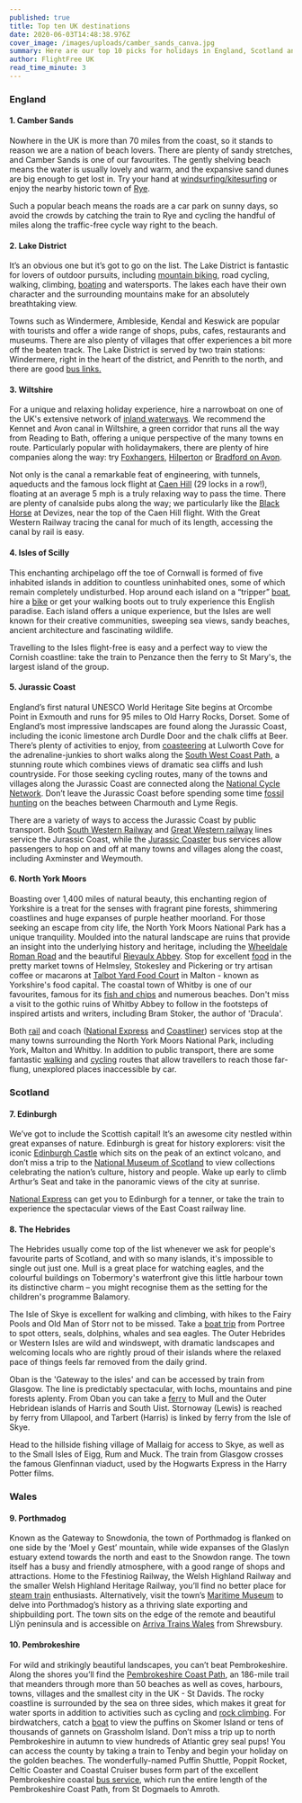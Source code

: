```yaml
---
published: true
title: Top ten UK destinations
date: 2020-06-03T14:48:38.976Z
cover_image: /images/uploads/camber_sands_canva.jpg
summary: Here are our top 10 picks for holidays in England, Scotland and Wales.
author: FlightFree UK
read_time_minute: 3
---
```

### England

#### 1. Camber Sands

Nowhere in the UK is more than 70 miles from the coast, so it stands to reason we are a nation of beach lovers. There are plenty of sandy stretches, and Camber Sands is one of our favourites. The gently shelving beach means the water is usually lovely and warm, and the expansive sand dunes are big enough to get lost in. Try your hand at [windsurfing/kitesurfing](https://ryewatersports.co.uk/) or enjoy the nearby historic town of [Rye](https://www.timeout.com/rye/things-to-do/a-perfect-day-in-rye). 

Such a popular beach means the roads are a car park on sunny days, so avoid the crowds by catching the train to Rye and cycling the handful of miles along the traffic-free cycle way right to the beach.

#### 2. Lake District

It’s an obvious one but it’s got to go on the list. The Lake District is fantastic for lovers of outdoor pursuits, including [mountain biking](https://www.pure-leisure.co.uk/10-best-mountain-biking-routes-lake-district/), road cycling, walking, climbing, [boating](https://www.lakedistrict.gov.uk/visiting/things-to-do/water) and watersports. The lakes each have their own character and the surrounding mountains make for an absolutely breathtaking view. 

Towns such as Windermere, Ambleside, Kendal and Keswick are popular with tourists and offer a wide range of shops, pubs, cafes, restaurants and museums. There are also plenty of villages that offer experiences a bit more off the beaten track. The Lake District is served by two train stations: Windermere, right in the heart of the district, and Penrith to the north, and there are good [bus links.](https://www.lakedistrict.gov.uk/visiting/plan-your-visit/getting-to-the-lake-district#buses)

#### 3. Wiltshire

For a unique and relaxing holiday experience, hire a narrowboat on one of the UK's extensive network of [inland waterways](https://canalrivertrust.org.uk/). We recommend the Kennet and Avon canal in Wiltshire, a green corridor that runs all the way from Reading to Bath, offering a unique perspective of the many towns en route. Particularly popular with holidaymakers, there are plenty of hire companies along the way: try [Foxhangers](https://www.foxhangers.co.uk/), [Hilperton](https://www.hilpertonmarina.com/) or [Bradford on Avon](http://www.wiltshire-narrowboats.co.uk/). 

Not only is the canal a remarkable feat of engineering, with tunnels, aqueducts and the famous lock flight at [Caen Hill](https://canalrivertrust.org.uk/places-to-visit/caen-hill-locks) (29 locks in a row!), floating at an average 5 mph is a truly relaxing way to pass the time. There are plenty of canalside pubs along the way; we particularly like the [Black Horse](https://www.tripadvisor.co.uk/Attraction_Review-g528767-d5918051-Reviews-Black_Horse-Devizes_Wiltshire_England.html) at Devizes, near the top of the Caen Hill flight. With the Great Western Railway tracing the canal for much of its length, accessing the canal by rail is easy.

#### 4. Isles of Scilly

This enchanting archipelago off the toe of Cornwall is formed of five inhabited islands in addition to countless uninhabited ones, some of which remain completely undisturbed. Hop around each island on a “tripper” [boat](https://www.visitislesofscilly.com/explore/island-hopping), hire a [bike](https://www.stmarysbikehire.co.uk/) or get your walking boots out to truly experience this English paradise. Each island offers a unique experience, but the Isles are well known for their creative communities, sweeping sea views, sandy beaches, ancient architecture and fascinating wildlife. 

Travelling to the Isles flight-free is easy and a perfect way to view the Cornish coastline: take the train to Penzance then the ferry to St Mary's, the largest island of the group.

#### 5. Jurassic Coast

England’s first natural UNESCO World Heritage Site begins at Orcombe Point in Exmouth and runs for 95 miles to Old Harry Rocks, Dorset. Some of England’s most impressive landscapes are found along the Jurassic Coast, including the iconic limestone arch Durdle Door and the chalk cliffs at Beer. There’s plenty of activities to enjoy, from [coasteering](http://www.lulworthoutdoors.com/activities/coasteering/) at Lulworth Cove for the adrenaline-junkies to short walks along the [South West Coast Path](https://www.southwestcoastpath.org.uk/), a stunning route which combines views of dramatic sea cliffs and lush countryside. For those seeking cycling routes, many of the towns and villages along the Jurassic Coast are connected along the [National Cycle Network](https://www.sustrans.org.uk/find-a-route-on-the-national-cycle-network). Don’t leave the Jurassic Coast before spending some time [fossil hunting](https://jurassiccoast.org/visit/fossil-collecting/) on the beaches between Charmouth and Lyme Regis. 

There are a variety of ways to access the Jurassic Coast by public transport. Both [South Western Railway](https://www.southwesternrailway.com/) and [Great Western railway](https://www.gwr.com/) lines service the Jurassic Coast, while the [Jurassic Coaster](https://jurassiccoast.org/visit/travel-information/jurassic-coast-bus-services/) bus services allow passengers to hop on and off at many towns and villages along the coast, including Axminster and Weymouth.

#### 6. North York Moors

Boasting over 1,400 miles of natural beauty, this enchanting region of Yorkshire is a treat for the senses with fragrant pine forests, shimmering coastlines and huge expanses of purple heather moorland. For those seeking an escape from city life, the North York Moors National Park has a unique tranquility. Moulded into the natural landscape are ruins that provide an insight into the underlying history and heritage, including the [Wheeldale Roman Road](https://www.english-heritage.org.uk/visit/places/wheeldale-roman-road/) and the beautiful [Rievaulx Abbey](https://www.northyorkmoors.org.uk/visiting/see-and-do/attractions/rievaulx-abbey). Stop for excellent [food](https://tasteofthenorthyorkmoors.com/home/where-to-eat/) in the pretty market towns of Helmsley, Stokesley and Pickering or try artisan coffee or macarons at [Talbot Yard Food Court](https://www.visitmalton.com/talbot-yard-food-court) in Malton - known as Yorkshire's food capital. The coastal town of Whitby is one of our favourites, famous for its [fish and chips](https://tasteofthenorthyorkmoors.com/magpie-cafe/) and numerous beaches. Don't miss a visit to the gothic ruins of Whitby Abbey to follow in the footsteps of inspired artists and writers, including Bram Stoker, the author of 'Dracula'. 

Both [rail](https://www.nationalrail.co.uk/) and coach ([National Express](https://www.nationalexpress.com/en) and [Coastliner](https://www.transdevbus.co.uk/coastliner/)) services stop at the many towns surrounding the North York Moors National Park, including York, Malton and Whitby. In addition to public transport, there are some fantastic [walking](https://www.northyorkmoors.org.uk/visiting/enjoy-outdoors/walking/our-walks) and [cycling](https://www.northyorkmoors.org.uk/visiting/enjoy-outdoors/cycling) routes that allow travellers to reach those far-flung, unexplored places inaccessible by car.

### Scotland

#### 7. Edinburgh

We’ve got to include the Scottish capital! It’s an awesome city nestled within great expanses of nature. Edinburgh is great for history explorers: visit the iconic [Edinburgh Castle](https://www.visitscotland.com/info/see-do/edinburgh-castle-p245821) which sits on the peak of an extinct volcano, and don’t miss a trip to the [National Museum of Scotland](https://www.visitscotland.com/info/see-do/national-museum-of-scotland-p246591) to view collections celebrating the nation’s culture, history and people. Wake up early to climb Arthur’s Seat and take in the panoramic views of the city at sunrise. 

[National Express](https://www.nationalexpress.com/en) can get you to Edinburgh for a tenner, or take the train to experience the spectacular views of the East Coast railway line.

#### 8. The Hebrides

The Hebrides usually come top of the list whenever we ask for people's favourite parts of Scotland, and with so many islands, it's impossible to single out just one. Mull is a great place for watching eagles, and the colourful buildings on Tobermory's waterfront give this little harbour town its distinctive charm – you might recognise them as the setting for the children's programme Balamory. 

The Isle of Skye is excellent for walking and climbing, with hikes to the Fairy Pools and Old Man of Storr not to be missed. Take a [boat trip](https://www.isleofskye.com/activities/boat-trips) from Portree to spot otters, seals, dolphins, whales and sea eagles. The Outer Hebrides or Western Isles are wild and windswept, with dramatic landscapes and welcoming locals who are rightly proud of their islands where the relaxed pace of things feels far removed from the daily grind. 

Oban is the 'Gateway to the isles' and can be accessed by train from Glasgow. The line is predictably spectacular, with lochs, mountains and pine forests aplenty. From Oban you can take a [ferry](https://www.calmac.co.uk/destinations/mull) to Mull and the Outer Hebridean islands of Harris and South Uist. Stornoway (Lewis) is reached by ferry from Ullapool, and Tarbert (Harris) is linked by ferry from the Isle of Skye.

Head to the hillside fishing village of Mallaig for access to Skye, as well as to the Small Isles of Eigg, Rum and Muck. The train from Glasgow crosses the famous Glenfinnan viaduct, used by the Hogwarts Express in the Harry Potter films.

### Wales

#### 9. Porthmadog

Known as the Gateway to Snowdonia, the town of Porthmadog is flanked on one side by the ‘Moel y Gest’ mountain, while wide expanses of the Glaslyn estuary extend towards the north and east to the Snowdon range. The town itself has a busy and friendly atmosphere, with a good range of shops and attractions. Home to the Ffestiniog Railway, the Welsh Highland Railway and the smaller Welsh Highland Heritage Railway, you’ll find no better place for [steam train](https://www.festrail.co.uk/) enthusiasts. Alternatively, visit the town’s [Maritime Museum](https://porthmadog.wales/the-porthmadog-maritime-museum/) to delve into Porthmadog’s history as a thriving slate exporting and shipbuilding port. The town sits on the edge of the remote and beautiful Llŷn peninsula and is accessible on [Arriva Trains Wales](http://www.arrivatrainswales.co.uk/) from Shrewsbury.

#### 10. Pembrokeshire

For wild and strikingly beautiful landscapes, you can’t beat Pembrokeshire. Along the shores you’ll find the [Pembrokeshire Coast Path](https://www.visitpembrokeshire.com/explore-pembrokeshire/coast-path), an 186-mile trail that meanders through more than 50 beaches as well as coves, harbours, towns, villages and the smallest city in the UK - St Davids. The rocky coastline is surrounded by the sea on three sides, which makes it great for water sports in addition to activities such as cycling and [rock climbing](https://www.visitpembrokeshire.com/activities-adventure/rock-climbing). For birdwatchers, catch a [boat](http://www.pembrokeshire-islands.co.uk/boat-trips/) to view the puffins on Skomer Island or tens of thousands of gannets on Grassholm Island. Don’t miss a trip up to north Pembrokeshire in autumn to view hundreds of Atlantic grey seal pups! You can access the county by taking a train to Tenby and begin your holiday on the golden beaches. The wonderfully-named Puffin Shuttle, Poppit Rocket, Celtic Coaster and Coastal Cruiser buses form part of the excellent Pembrokeshire coastal [bus service](https://www.pembrokeshire.gov.uk/bus-routes-and-timetables/bus-routes-list-coastal-buses), which run the entire length of the Pembrokeshire Coast Path, from St Dogmaels to Amroth.